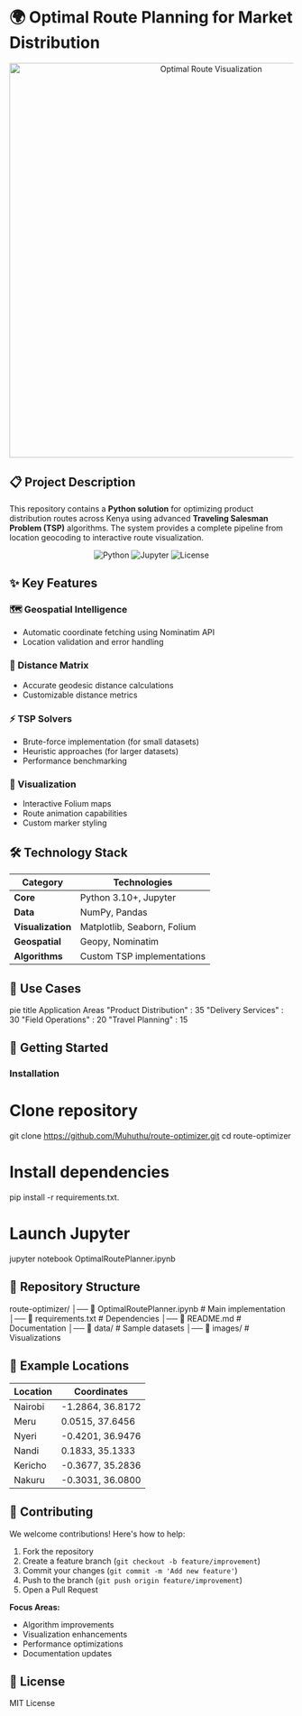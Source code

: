 # 🌍 Optimal Route Planning for Market Distribution

<div align="center">
  <img src="https://raw.githubusercontent.com/yourusername/reponame/main/images/route_visualization.png" alt="Optimal Route Visualization" width="700"/>
</div>

## 📋 Project Description

This repository contains a **Python solution** for optimizing product distribution routes across Kenya using advanced **Traveling Salesman Problem (TSP)** algorithms. The system provides a complete pipeline from location geocoding to interactive route visualization.

<div align="center">
  <img src="https://img.shields.io/badge/python-3.10%2B-blue?logo=python" alt="Python"/>
  <img src="https://img.shields.io/badge/jupyter-notebook-orange?logo=jupyter" alt="Jupyter"/>
  <img src="https://img.shields.io/badge/license-MIT-green" alt="License"/>
</div>

## ✨ Key Features

### 🗺 Geospatial Intelligence
- Automatic coordinate fetching using Nominatim API
- Location validation and error handling


### 📏 Distance Matrix
- Accurate geodesic distance calculations
- Customizable distance metrics

### ⚡ TSP Solvers
- Brute-force implementation (for small datasets)
- Heuristic approaches (for larger datasets)
- Performance benchmarking

### 🎨 Visualization
- Interactive Folium maps
- Route animation capabilities
- Custom marker styling

## 🛠 Technology Stack

| Category        | Technologies                          |
|-----------------|---------------------------------------|
| **Core**        | Python 3.10+, Jupyter                 |
| **Data**        | NumPy, Pandas                         |
| **Visualization**| Matplotlib, Seaborn, Folium           |
| **Geospatial**  | Geopy, Nominatim                      |
| **Algorithms**  | Custom TSP implementations            |

## 💼 Use Cases

pie
    title Application Areas
    "Product Distribution" : 35
    "Delivery Services" : 30
    "Field Operations" : 20
    "Travel Planning" : 15

## 🚀 Getting Started

### Installation
# Clone repository
git clone https://github.com/Muhuthu/route-optimizer.git
cd route-optimizer

# Install dependencies
pip install -r requirements.txt.

# Launch Jupyter
jupyter notebook OptimalRoutePlanner.ipynb

## 📂 Repository Structure

route-optimizer/
│── 📒 OptimalRoutePlanner.ipynb       # Main implementation
│── 📝 requirements.txt                # Dependencies
│── 📄 README.md                       # Documentation
│── 📁 data/                           # Sample datasets
│── 📁 images/                         # Visualizations

## 📍 Example Locations

<div align="center">

| Location | Coordinates |
|----------|-------------|
| Nairobi  | -1.2864, 36.8172 |
| Meru     | 0.0515, 37.6456 |
| Nyeri    | -0.4201, 36.9476 |
| Nandi    | 0.1833, 35.1333 |
| Kericho  | -0.3677, 35.2836 |
| Nakuru   | -0.3031, 36.0800 |

</div>

## 🤝 Contributing

We welcome contributions! Here's how to help:

1. Fork the repository
2. Create a feature branch (`git checkout -b feature/improvement`)
3. Commit your changes (`git commit -m 'Add new feature'`)
4. Push to the branch (`git push origin feature/improvement`)
5. Open a Pull Request

**Focus Areas:**
- Algorithm improvements
- Visualization enhancements
- Performance optimizations
- Documentation updates

## 📜 License

MIT License
